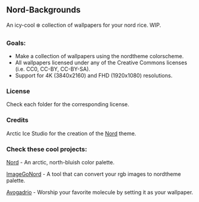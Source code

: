 ## Nord-Backgrounds
An icy-cool ❄️ collection of wallpapers for your nord rice. WIP.

### Goals:
- Make a collection of wallpapers using the nordtheme colorscheme.
- All wallpapers licensed under any of the Creative Commons licenses (i.e. CC0, CC-BY, CC-BY-SA).
- Support for 4K (3840x2160) and FHD (1920x1080) resolutions.

### License
Check each folder for the corresponding license.

### Credits
Arctic Ice Studio for the creation of the [Nord][nordtheme] theme.

### Check these cool projects:
[Nord][nord] - An arctic, north-bluish color palette.

[ImageGoNord][ign] - A tool that can convert your rgb images to nordtheme palette.

[Avogadrio][avogadrio] - Worship your favorite molecule by setting it as your wallpaper.

[nord]: https://github.com/arcticicestudio/nord
[nordtheme]: https://www.nordtheme.com/
[ign]: https://github.com/Schrodinger-Hat/ImageGoNord
[avogadrio]: https://github.com/lambdacasserole/avogadrio
